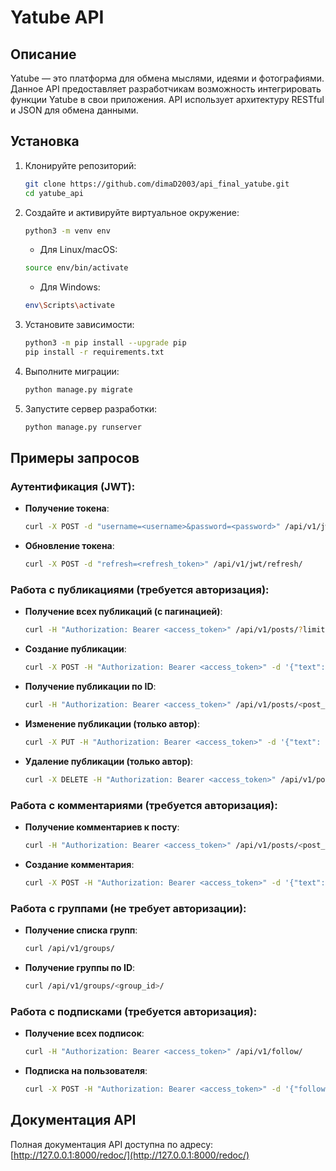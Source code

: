 # Yatube API

## Описание

Yatube — это платформа для обмена мыслями, идеями и фотографиями. Данное API предоставляет разработчикам возможность интегрировать функции Yatube в свои приложения. API использует архитектуру RESTful и JSON для обмена данными.

## Установка

1. Клонируйте репозиторий:

    ```bash
    git clone https://github.com/dimaD2003/api_final_yatube.git
    cd yatube_api
    ```

2. Создайте и активируйте виртуальное окружение:

    ```bash
    python3 -m venv env
    ```

    - Для Linux/macOS:
    
    ```bash
    source env/bin/activate
    ```
    
    - Для Windows:
    
    ```bash
    env\Scripts\activate
    ```

3. Установите зависимости:

    ```bash
    python3 -m pip install --upgrade pip
    pip install -r requirements.txt
    ```

4. Выполните миграции:

    ```bash
    python manage.py migrate
    ```

5. Запустите сервер разработки:

    ```bash
    python manage.py runserver
    ```

## Примеры запросов

### Аутентификация (JWT):

- **Получение токена**:

    ```bash
    curl -X POST -d "username=<username>&password=<password>" /api/v1/jwt/create/
    ```

- **Обновление токена**:

    ```bash
    curl -X POST -d "refresh=<refresh_token>" /api/v1/jwt/refresh/
    ```

### Работа с публикациями (требуется авторизация):

- **Получение всех публикаций (с пагинацией)**:

    ```bash
    curl -H "Authorization: Bearer <access_token>" /api/v1/posts/?limit=10&offset=0
    ```

- **Создание публикации**:

    ```bash
    curl -X POST -H "Authorization: Bearer <access_token>" -d '{"text": "Мой новый пост", "group": 1}' /api/v1/posts/
    ```

- **Получение публикации по ID**:

    ```bash
    curl -H "Authorization: Bearer <access_token>" /api/v1/posts/<post_id>/
    ```

- **Изменение публикации (только автор)**:

    ```bash
    curl -X PUT -H "Authorization: Bearer <access_token>" -d '{"text": "Измененный текст"}' /api/v1/posts/<post_id>/
    ```

- **Удаление публикации (только автор)**:

    ```bash
    curl -X DELETE -H "Authorization: Bearer <access_token>" /api/v1/posts/<post_id>/
    ```

### Работа с комментариями (требуется авторизация):

- **Получение комментариев к посту**:

    ```bash
    curl -H "Authorization: Bearer <access_token>" /api/v1/posts/<post_id>/comments/
    ```

- **Создание комментария**:

    ```bash
    curl -X POST -H "Authorization: Bearer <access_token>" -d '{"text": "Мой комментарий"}' /api/v1/posts/<post_id>/comments/
    ```

### Работа с группами (не требует авторизации):

- **Получение списка групп**:

    ```bash
    curl /api/v1/groups/
    ```

- **Получение группы по ID**:

    ```bash
    curl /api/v1/groups/<group_id>/
    ```

### Работа с подписками (требуется авторизация):

- **Получение всех подписок**:

    ```bash
    curl -H "Authorization: Bearer <access_token>" /api/v1/follow/
    ```

- **Подписка на пользователя**:

    ```bash
    curl -X POST -H "Authorization: Bearer <access_token>" -d '{"following": "<username>"}' /api/v1/follow/
    ```

## Документация API

Полная документация API доступна по адресу: [http://127.0.0.1:8000/redoc/](http://127.0.0.1:8000/redoc/)
